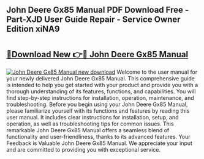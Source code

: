 ## John Deere Gx85 Manual PDF Download Free - Part-XJD User Guide Repair - Service Owner Edition xiNA9

# <h2><a href="http://bc96566.oget.top/?id=John+Deere+Gx85+Manual">🔗Download New 👉🔴 John Deere Gx85 Manual</a></h2>

[![John Deere Gx85 Manual new download](https://i.imgur.com/5g1atiW.png)](http://bc96566.oget.top/?id=John+Deere+Gx85+Manual)
Welcome to the user manual for your newly delivered John Deere Gx85 Manual. This comprehensive guide is intended to help you get started with your product and provide you with a thorough understanding of its features, functions, and capabilities. You will find step-by-step instructions for installation, operation, maintenance, and troubleshooting. Before you begin using your John Deere Gx85 Manual, please familiarize yourself with its functions and features by reading this user manual. It includes clear instructions for installation, setup, and operation, as well as troubleshooting tips for common issues. This remarkable John Deere Gx85 Manual offers a seamless blend of functionality and user-friendliness, thanks to its advanced features. Your Feedback is Valuable John Deere Gx85 Manual. We appreciate your input and are committed to providing you with exceptional service.
